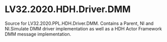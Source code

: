 # LV32.2020.HDH.Driver.DMM
Source for LV32.2020.PPL.HDH.Driver.DMM. Contains a Parent, NI and NI.Simulate DMM driver implementation as well as a HDH Actor Framework DMM message implementation.
